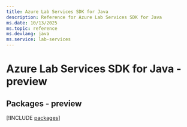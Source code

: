 ```yaml
---
title: Azure Lab Services SDK for Java
description: Reference for Azure Lab Services SDK for Java
ms.date: 10/13/2025
ms.topic: reference
ms.devlang: java
ms.service: lab-services
---
```

# Azure Lab Services SDK for Java - preview
## Packages - preview
[!INCLUDE [packages](lab-services-index.md)]